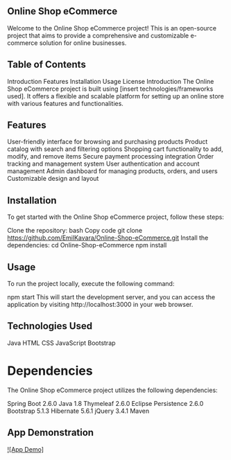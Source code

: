 ## Online Shop eCommerce
Welcome to the Online Shop eCommerce project! This is an open-source project that aims to provide a comprehensive and customizable e-commerce solution for online businesses.

## Table of Contents
Introduction
Features
Installation
Usage
License
Introduction
The Online Shop eCommerce project is built using [insert technologies/frameworks used]. It offers a flexible and scalable platform for setting up an online store with various features and functionalities.

## Features
User-friendly interface for browsing and purchasing products
Product catalog with search and filtering options
Shopping cart functionality to add, modify, and remove items
Secure payment processing integration
Order tracking and management system
User authentication and account management
Admin dashboard for managing products, orders, and users
Customizable design and layout

## Installation
To get started with the Online Shop eCommerce project, follow these steps:

Clone the repository:
bash
Copy code
git clone https://github.com/EmilKavara/Online-Shop-eCommerce.git
Install the dependencies: cd Online-Shop-eCommerce
npm install

## Usage
To run the project locally, execute the following command:

npm start
This will start the development server, and you can access the application by visiting http://localhost:3000 in your web browser.

## Technologies Used

Java
HTML
CSS
JavaScript
Bootstrap

# Dependencies
The Online Shop eCommerce project utilizes the following dependencies:

Spring Boot 2.6.0
Java 1.8
Thymeleaf 2.6.0
Eclipse Persistence 2.6.0
Bootstrap 5.1.3
Hibernate 5.6.1
jQuery 3.4.1
Maven

## App Demonstration 

[![App Demo]](https://vimeo.com/827428057?share=copy)

